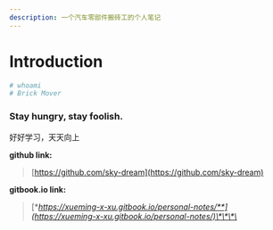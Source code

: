 ```yaml
---
description: 一个汽车零部件搬砖工的个人笔记
---
```


# Introduction

```bash
# whoami
# Brick Mover
```

### Stay hungry, stay foolish.

好好学习，天天向上

**github link:**

> [https://github.com/sky-dream](https://github.com/sky-dream)

**gitbook.io link:**

> [**https://xueming-x-xu.gitbook.io/personal-notes/**](https://xueming-x-xu.gitbook.io/personal-notes/)\*\*\*\*

